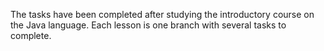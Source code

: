 The tasks have been completed after studying the introductory course on the Java language. Each lesson is one branch with several tasks to complete.
